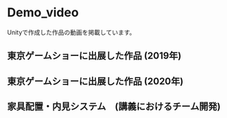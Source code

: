 # Demo_video
Unityで作成した作品の動画を掲載しています。

## 東京ゲームショーに出展した作品 (2019年)

## 東京ゲームショーに出展した作品 (2020年)

## 家具配置・内見システム　(講義におけるチーム開発)
